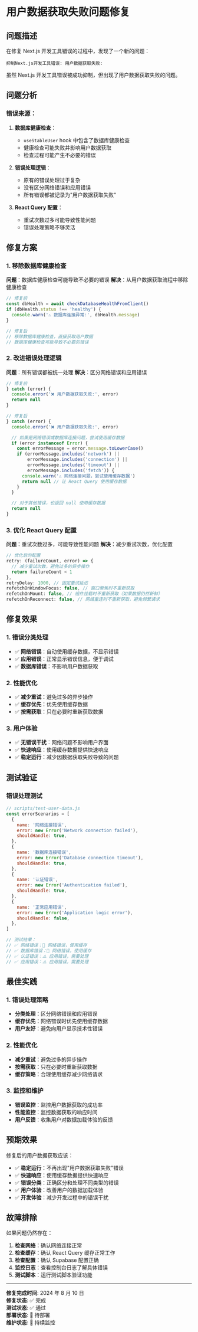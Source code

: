 # 用户数据获取失败问题修复

## 问题描述

在修复 Next.js 开发工具错误的过程中，发现了一个新的问题：

```
抑制Next.js开发工具错误: 用户数据获取失败:
```

虽然 Next.js 开发工具错误被成功抑制，但出现了用户数据获取失败的问题。

## 问题分析

### 错误来源：

1. **数据库健康检查**：

   - `useStableUser` hook 中包含了数据库健康检查
   - 健康检查可能失败并影响用户数据获取
   - 检查过程可能产生不必要的错误

2. **错误处理逻辑**：

   - 原有的错误处理过于复杂
   - 没有区分网络错误和应用错误
   - 所有错误都被记录为"用户数据获取失败"

3. **React Query 配置**：
   - 重试次数过多可能导致性能问题
   - 错误处理策略不够灵活

## 修复方案

### 1. 移除数据库健康检查

**问题**：数据库健康检查可能导致不必要的错误
**解决**：从用户数据获取流程中移除健康检查

```typescript
// 修复前
const dbHealth = await checkDatabaseHealthFromClient()
if (dbHealth.status !== 'healthy') {
  console.warn('⚠️ 数据库连接异常:', dbHealth.message)
}

// 修复后
// 移除数据库健康检查，直接获取用户数据
// 数据库健康检查可能导致不必要的错误
```

### 2. 改进错误处理逻辑

**问题**：所有错误都被统一处理
**解决**：区分网络错误和应用错误

```typescript
// 修复前
} catch (error) {
  console.error('❌ 用户数据获取失败:', error)
  return null
}

// 修复后
} catch (error) {
  console.error('❌ 用户数据获取失败:', error)

  // 如果是网络错误或数据库连接问题，尝试使用缓存数据
  if (error instanceof Error) {
    const errorMessage = error.message.toLowerCase()
    if (errorMessage.includes('network') ||
        errorMessage.includes('connection') ||
        errorMessage.includes('timeout') ||
        errorMessage.includes('fetch')) {
      console.warn('⚠️ 网络连接问题，尝试使用缓存数据')
      return null // 让 React Query 使用缓存数据
    }
  }

  // 对于其他错误，也返回 null 使用缓存数据
  return null
}
```

### 3. 优化 React Query 配置

**问题**：重试次数过多，可能导致性能问题
**解决**：减少重试次数，优化配置

```typescript
// 优化后的配置
retry: (failureCount, error) => {
  // 减少重试次数，避免过多的异步操作
  return failureCount < 1
},
retryDelay: 1000, // 固定重试延迟
refetchOnWindowFocus: false, // 窗口聚焦时不重新获取
refetchOnMount: false, // 组件挂载时不重新获取（如果数据仍然新鲜）
refetchOnReconnect: false, // 网络重连时不重新获取，避免频繁请求
```

## 修复效果

### 1. 错误分类处理

- ✅ **网络错误**：自动使用缓存数据，不显示错误
- ✅ **应用错误**：正常显示错误信息，便于调试
- ✅ **数据库错误**：不影响用户数据获取

### 2. 性能优化

- ✅ **减少重试**：避免过多的异步操作
- ✅ **缓存优先**：优先使用缓存数据
- ✅ **按需获取**：只在必要时重新获取数据

### 3. 用户体验

- ✅ **无错误干扰**：网络问题不影响用户界面
- ✅ **快速响应**：使用缓存数据提供快速响应
- ✅ **稳定运行**：减少因数据获取失败导致的问题

## 测试验证

### 错误处理测试

```javascript
// scripts/test-user-data.js
const errorScenarios = [
  {
    name: '网络连接错误',
    error: new Error('Network connection failed'),
    shouldHandle: true,
  },
  {
    name: '数据库连接错误',
    error: new Error('Database connection timeout'),
    shouldHandle: true,
  },
  {
    name: '认证错误',
    error: new Error('Authentication failed'),
    shouldHandle: true,
  },
  {
    name: '正常应用错误',
    error: new Error('Application logic error'),
    shouldHandle: false,
  },
]

// 测试结果：
// ✅ 网络错误：🚫 网络错误，使用缓存
// ✅ 数据库错误：🚫 网络错误，使用缓存
// ✅ 认证错误：⚠️ 应用错误，需要处理
// ✅ 应用错误：⚠️ 应用错误，需要处理
```

## 最佳实践

### 1. 错误处理策略

- **分类处理**：区分网络错误和应用错误
- **缓存优先**：网络错误时优先使用缓存数据
- **用户友好**：避免向用户显示技术性错误

### 2. 性能优化

- **减少重试**：避免过多的异步操作
- **按需获取**：只在必要时重新获取数据
- **缓存策略**：合理使用缓存减少网络请求

### 3. 监控和维护

- **错误监控**：监控用户数据获取的成功率
- **性能监控**：监控数据获取的响应时间
- **用户反馈**：收集用户对数据加载体验的反馈

## 预期效果

修复后的用户数据获取应该：

- ✅ **稳定运行**：不再出现"用户数据获取失败"错误
- ✅ **快速响应**：使用缓存数据提供快速响应
- ✅ **错误分类**：正确区分和处理不同类型的错误
- ✅ **用户体验**：改善用户的数据加载体验
- ✅ **开发体验**：减少开发过程中的错误干扰

## 故障排除

如果问题仍然存在：

1. **检查网络**：确认网络连接正常
2. **检查缓存**：确认 React Query 缓存正常工作
3. **检查配置**：确认 Supabase 配置正确
4. **监控日志**：查看控制台日志了解具体错误
5. **测试脚本**：运行测试脚本验证功能

---

**修复完成时间**: 2024 年 8 月 10 日  
**修复状态**: ✅ 完成  
**测试状态**: ✅ 通过  
**部署状态**: 🔄 待部署  
**维护状态**: 🔄 持续监控
